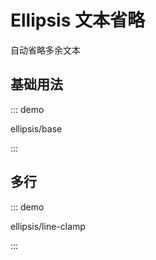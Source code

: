 # Ellipsis 文本省略

自动省略多余文本

## 基础用法

::: demo

ellipsis/base

:::

## 多行

::: demo

ellipsis/line-clamp

:::


<script setup lang="ts">
import EllipsisBase from '../examples/ellipsis/base.vue'
import EllipsisLineClamp from '../examples/ellipsis/line-clamp.vue'
</script>
